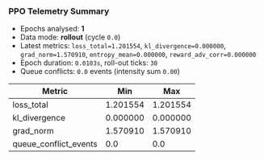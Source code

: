 ### PPO Telemetry Summary

- Epochs analysed: **1**
- Data mode: **rollout** (cycle `0.0`)
- Latest metrics: `loss_total=1.201554`, `kl_divergence=0.000000`, `grad_norm=1.570910`, `entropy_mean=0.000000`, `reward_adv_corr=0.000000`
- Epoch duration: `0.0103s`, roll-out ticks: `30`
- Queue conflicts: `0.0` events (intensity sum `0.00`)

| Metric | Min | Max |
| --- | --- | --- |
| loss_total | 1.201554 | 1.201554 |
| kl_divergence | 0.000000 | 0.000000 |
| grad_norm | 1.570910 | 1.570910 |
| queue_conflict_events | 0.0 | 0.0 |
